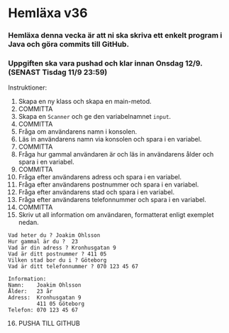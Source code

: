 # Hemläxa v36

### Hemläxa denna vecka är att ni ska skriva ett enkelt program i Java och göra commits till GitHub.
### Uppgiften ska vara pushad och klar innan Onsdag 12/9. (SENAST Tisdag 11/9 23:59)

Instruktioner:
1. Skapa en ny klass och skapa en main-metod.
2. COMMITTA
3. Skapa en ```Scanner``` och ge den variabelnamnet ```input```.
4. COMMITTA
5. Fråga om användarens namn i konsolen.
6. Läs in användarens namn via konsolen och spara i en variabel.
7. COMMITTA
8. Fråga hur gammal användaren är och läs in användarens ålder och spara i en variabel.
9. COMMITTA
10. Fråga efter användarens adress och spara i en variabel.
11. Fråga efter användarens postnummer och spara i en variabel.
12. Fråga efter användarens stad och spara i en variabel.
13. Fråga efter användarens telefonnummer och spara i en variabel.
14. COMMITTA
15. Skriv ut all information om användaren, formatterat enligt exemplet nedan.
```
Vad heter du ? Joakim Ohlsson
Hur gammal är du ?  23
Vad är din adress ? Kronhusgatan 9
Vad är ditt postnummer ? 411 05
Vilken stad bor du i ? Göteborg
Vad är ditt telefonnummer ? 070 123 45 67

Information:
Namn:    Joakim Ohlsson
Ålder:   23 år
Adress:  Kronhusgatan 9 
         411 05 Göteborg
Telefon: 070 123 45 67
```
16. PUSHA TILL GITHUB
